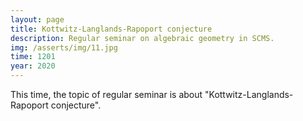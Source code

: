 ```yaml
---
layout: page
title: Kottwitz-Langlands-Rapoport conjecture
description: Regular seminar on algebraic geometry in SCMS. 
img: /asserts/img/11.jpg
time: 1201
year: 2020
---
```

This time, the topic of regular seminar is about "Kottwitz-Langlands-Rapoport conjecture".

